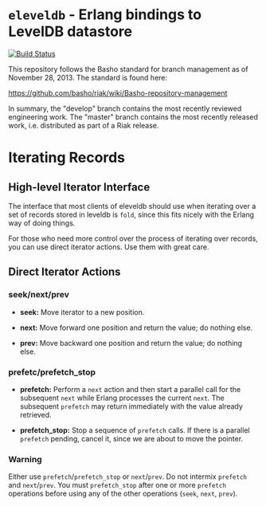 # `eleveldb` - Erlang bindings to LevelDB datastore 

[![Build Status](https://secure.travis-ci.org/basho/eleveldb.png?branch=master)](http://travis-ci.org/basho/eleveldb)

This repository follows the Basho standard for branch management 
as of November 28, 2013.  The standard is found here:

https://github.com/basho/riak/wiki/Basho-repository-management

In summary, the "develop" branch contains the most recently reviewed
engineering work.  The "master" branch contains the most recently
released work, i.e. distributed as part of a Riak release.

# Iterating Records

## High-level Iterator Interface

The interface that most clients of eleveldb should use when iterating over a set of records stored in leveldb is `fold`, since this fits nicely with the Erlang way of doing things.

For those who need more control over the process of iterating over records, you can use direct iterator actions. Use them with great care.

## Direct Iterator Actions

### seek/next/prev

- **seek:** Move iterator to a new position.

- **next:** Move forward one position and return the value; do nothing else.

- **prev:** Move backward one position and return the value; do nothing else.

### prefetc/prefetch_stop

- **prefetch:** Perform a `next` action and then start a parallel call for the subsequent `next` while Erlang processes the current `next`. The subsequent `prefetch` may return immediately with the value already retrieved.

- **prefetch_stop:** Stop a sequence of `prefetch` calls. If there is a parallel `prefetch` pending, cancel it, since we are about to move the pointer.

### Warning

Either use `prefetch`/`prefetch_stop` or `next`/`prev`.  Do not intermix `prefetch` and `next`/`prev`.  You must `prefetch_stop` after one or more `prefetch` operations before using any of the other operations (`seek`, `next`, `prev`).


